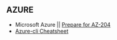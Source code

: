 ## AZURE

- Microsoft Azure ||  [Prepare for AZ-204](./AZ_204)
- [Azure-cli Cheatsheet](./azure-cli-cheatsheet.md) 
